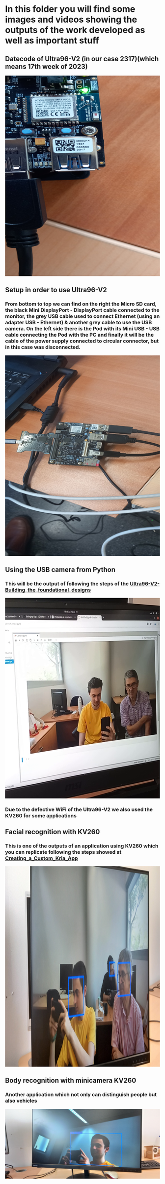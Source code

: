 # In this folder you will find some images and videos showing the outputs of the work developed as well as important stuff
## Datecode of Ultra96-V2 (in our case 2317)(which means 17th week of 2023)
<img src="Datecode.jpg" width="650" height="650">

## Setup in order to use Ultra96-V2
### From bottom to top we can find on the right the Micro SD card, the black Mini DisplayPort - DisplayPort cable connected to the monitor, the grey USB cable used to connect Ethernet (using an adapter USB - Ethernet) & another grey cable to use the USB camera. On the left side there is the Pod with its Mini USB - USB cable connecting the Pod with the PC and finally it will be the cable of the power supply connected to circular connector, but in this case was disconnected.
<img src="Ultra96V2-Setup.jpg" width="650" height="650">

## Using the USB camera from Python
### This will be the output of following the steps of the [Ultra96-V2-Building_the_foundational_designs](../Projects/Ultra96-V2-Building_the_foundational_designs.sh)
<img src="Camera_Python.png" width="650" height="650">

### Due to the defective WiFi of the Ultra96-V2 we also used the KV260 for some applications

## Facial recognition with KV260 
### This is one of the outputs of an application using KV260 which you can replicate following the steps showed at [Creating_a_Custom_Kria_App](../Projects/Creating_a_Custom_Kria_App.sh)
<img src="Facial_recognition_Kria.jpg" width="650" height="650">

## Body recognition with minicamera KV260 
### Another application which not only can distinguish people but also vehicles
<img src="Body_recognition_Kria.jpg">

